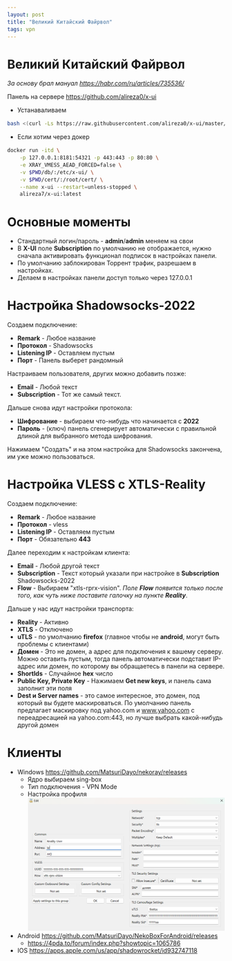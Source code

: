 ```yaml
---
layout: post
title: "Великий Китайский Файрвол"
tags: vpn
---
```

# Великий Китайский Файрвол
*За основу брал мануал <https://habr.com/ru/articles/735536/>*

Панель на сервере https://github.com/alireza0/x-ui
* Устанаваливаем
```bash
bash <(curl -Ls https://raw.githubusercontent.com/alireza0/x-ui/master/install.sh)
```

* Если хотим через докер
```bash
docker run -itd \
    -p 127.0.0.1:8181:54321 -p 443:443 -p 80:80 \
    -e XRAY_VMESS_AEAD_FORCED=false \
    -v $PWD/db/:/etc/x-ui/ \
    -v $PWD/cert/:/root/cert/ \
    --name x-ui --restart=unless-stopped \
    alireza7/x-ui:latest
```

# Основные моменты
* Стандартный логин/пароль - **admin**/**admin** меняем на свои
* В **X-UI** поле **Subscription** по умолчанию не отображается, нужно сначала активировать функционал подписок в настройках панели.
* По умолчанию заблокирован Торрент трафик, разрешаем в настройках.
* Делаем в настройках панели доступ только через 127.0.0.1

# Настройка Shadowsocks-2022
Создаем подключение:
* **Remark** - Любое название
* **Протокол** - Shadowsocks
* **Listening IP** - Оставляем пустым
* **Порт** - Панель выберет рандомный

Настраиваем пользователя, других можно добавить позже:
* **Email** - Любой текст
* **Subscription** - Тот же самый текст.

Дальше снова идут настройки протокола:
* **Шифрование** - выбираем что-нибудь что начинается с **2022**
* **Пароль** - (ключ) панель сгенерирует автоматически с правильной длиной для выбранного метода шифрования.

Нажимаем "Создать" и на этом настройка для Shadowsocks закончена, им уже можно пользоваться.


# Настройка VLESS с XTLS-Reality
Создаем подключение:
* **Remark** - Любое название
* **Протокол** - vless
* **Listening IP** - Оставляем пустым
* **Порт** - Обязательно **443**

Далее переходим к настройкам клиента:
* **Email** - Любой другой текст
* **Subscription** - Текст который указали при настройке в **Subscription** Shadowsocks-2022
* **Flow** - Выбираем "xtls-rprx-vision". *Поле **Flow** появится только после того, как чуть ниже поставите галочку на пункте **Reality***.

Дальше у нас идут настройки транспорта:
* **Reality** - Активно
* **XTLS** - Отключено
* **uTLS** - по умолчанию **firefox** (главное чтобы не **android**, могут быть проблемы с клиентами)
* **Домен** - Это не домен, а адрес для подключения к вашему серверу. Можно оставить пустым, тогда панель автоматически подставит IP-адрес или домен, по которому вы обращаетесь в панели на сервере.
* **ShortIds** - Случайное **hex** число
* **Public Key, Private Key** - Нажимаем **Get new keys**, и панель сама заполнит эти поля
* **Dest и Server names** - это самое интересное, это домен, под который вы будете маскироваться. По умолчанию панель предлагает маскировку под yahoo.com и www.yahoo.com с переадресацией на yahoo.com:443, но лучше выбрать какой-нибудь другой домен

# Клиенты
* Windows https://github.com/MatsuriDayo/nekoray/releases
    * Ядро выбираем sing-box
    * Тип подключения - VPN Mode
    * Настройка профиля
    ![Настройка nekobox](/assets/shadow-reality/win-nekobox.png)
* Android https://github.com/MatsuriDayo/NekoBoxForAndroid/releases
  * https://4pda.to/forum/index.php?showtopic=1065786
* IOS https://apps.apple.com/us/app/shadowrocket/id932747118